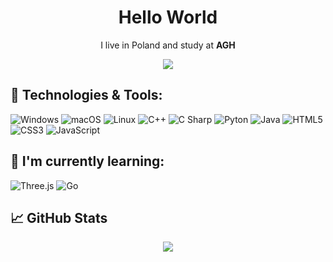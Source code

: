 <h1 align='center'> Hello World </h1>

<p align='center'>
  I live in Poland and study at <b>AGH</b>
</p>

<p align="center">
  <img src="https://visitor-badge.glitch.me/badge?page_id=patrykmurzyn.visitor-badge" />
</p>

## 🔧 Technologies & Tools:

![Windows](https://img.shields.io/badge/-windows-0078d4?logo=microsoft&logoColor=white&style=for-the-badge)
![macOS](https://img.shields.io/badge/-macOS-black?logo=apple&logoColor=white&style=for-the-badge)
![Linux](https://img.shields.io/badge/-linux-FCC624?logo=linux&logoColor=black&style=for-the-badge)
![C++](https://img.shields.io/badge/-c++-044F88?logo=c%2B%2B&style=for-the-badge)
![C Sharp](https://img.shields.io/badge/-C_Sharp-684D95?logo=C+Sharp&style=for-the-badge)
![Pyton](https://img.shields.io/badge/-python-306998?logo=python&logoColor=FFD43B&style=for-the-badge)
![Java](https://img.shields.io/badge/Java-ED1D25?style=for-the-badge&logo=java&logoColor=white)
![HTML5](https://img.shields.io/badge/HTML5-f06529?style=for-the-badge&logo=html5&logoColor=white)
![CSS3](https://img.shields.io/badge/CSS3-2965f1?style=for-the-badge&logo=css3&logoColor=white)
![JavaScript](https://img.shields.io/badge/JavaScript-F0DB4F?style=for-the-badge&logo=javascript&logoColor=323330)

## 🌱 I'm currently learning: 

![Three.js](https://img.shields.io/badge/-Three.js-white?logo=Three.js&logoColor=black&style=for-the-badge)
![Go](https://img.shields.io/badge/-Go-29BEB0?logo=go&logoColor=white&style=for-the-badge)

## 📈 GitHub Stats

<p align="center">
<img src="https://github-readme-stats.vercel.app/api/top-langs/?username=patrykmurzyn&theme=dark&hide_border=true&include_all_commits=false&count_private=false&layout=compact" />
</p>
